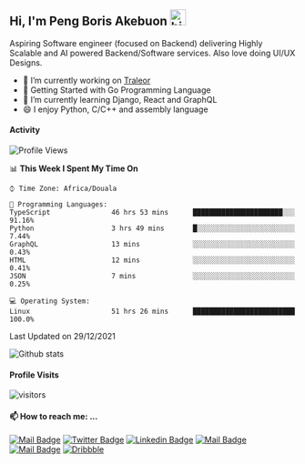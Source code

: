  ## Hi, I'm Peng Boris Akebuon <img src="https://user-images.githubusercontent.com/1303154/88677602-1635ba80-d120-11ea-84d8-d263ba5fc3c0.gif" width="28px" alt="hi">

 Aspiring Software engineer (focused on Backend) delivering Highly Scalable and AI powered Backend/Software services. Also love doing UI/UX Designs.
- 🔭 I’m currently working on [Traleor](https://traleor.com/)
- 📒 Getting Started with Go Programming Language
- 🌱 I’m currently learning Django, React and GraphQL
- 😄 I enjoy Python, C/C++ and assembly language

#### Activity
<!--START_SECTION:waka-->
![Profile Views](http://img.shields.io/badge/Profile%20Views-2-blue)

📊 **This Week I Spent My Time On** 

```text
⌚︎ Time Zone: Africa/Douala

💬 Programming Languages: 
TypeScript               46 hrs 53 mins      ██████████████████████░░░   91.16% 
Python                   3 hrs 49 mins       █░░░░░░░░░░░░░░░░░░░░░░░░   7.44% 
GraphQL                  13 mins             ░░░░░░░░░░░░░░░░░░░░░░░░░   0.43% 
HTML                     12 mins             ░░░░░░░░░░░░░░░░░░░░░░░░░   0.41% 
JSON                     7 mins              ░░░░░░░░░░░░░░░░░░░░░░░░░   0.25%

💻 Operating System: 
Linux                    51 hrs 26 mins      █████████████████████████   100.0%

```


 Last Updated on 29/12/2021
<!--END_SECTION:waka-->


![Github stats](https://github-readme-stats.vercel.app/api?username=itzomen&theme=vue&show_icons=true&count_private=true)
 
 #### Profile Visits 

![visitors](https://visitor-badge.glitch.me/badge?page_id=itzomen)

#### 📫 How to reach me: ...

[![Mail Badge](https://img.shields.io/badge/-itzomen-c0392b?style=flat&labelColor=c0392b&logo=gmail&logoColor=white)](mailto:peng.akebuon2468@gmail.com)
[![Twitter Badge](https://img.shields.io/badge/-@itz_omen-1ca0f1?style=flat&labelColor=1ca0f1&logo=twitter&logoColor=white&link=https://twitter.com/itz_omen)](https://twitter.com/itz_omen/) [![Linkedin Badge](https://img.shields.io/badge/-Peng_Boris_Akebuon-0e76a8?style=flat&labelColor=0e76a8&logo=linkedin&logoColor=white)](https://www.linkedin.com/in/peng-boris-akebuon-0b8ba0195/)
 [![Mail Badge](https://img.shields.io/badge/-Academy_Omen-e74c3c?style=flat&labelColor=e74c3c&logo=youtube&logoColor=white)](https://www.youtube.com/channel/UCknaAfNfqKQDQFnqP2zMA6A)  [![Mail Badge](https://img.shields.io/badge/-@itz_an_omen-5851DB?style=flat&labelColor=5851DB&logo=instagram&logoColor=white)](https://instagram.com/itz_an_omen)  [![Dribbble](https://img.shields.io/badge/-itzomen-ea4c89?style=flat&label&logo=dribbble&logoColor=white)](https://dribbble.com/itzomen)
